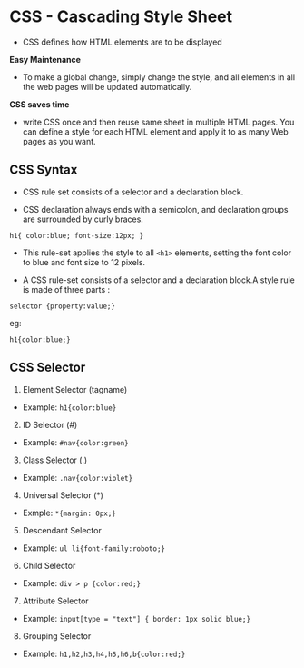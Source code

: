 
# CSS - Cascading Style Sheet

- CSS defines how HTML elements are to be displayed

**Easy Maintenance**
- To make a global change, simply change the style, and all elements in all the web pages will be updated automatically.

**CSS saves time**
- write CSS once and then reuse same sheet in multiple HTML pages. You can define a style for each HTML element and apply it to as many Web pages as you want.


## CSS Syntax

- CSS rule set consists of a selector and a declaration block.

- CSS declaration always ends with a semicolon, and declaration groups are surrounded by curly braces.

`h1{
	color:blue;
	font-size:12px;
}`

- This rule-set applies the style to all `<h1>` elements, setting the font color to blue and font size to 12 pixels.

- A CSS rule-set consists of a selector and a declaration block.A style rule is made of three parts :

`selector {property:value;}`

eg: 

```h1{color:blue;}```

## CSS Selector

1. Element Selector (tagname)
- Example: 
```h1{color:blue}```

2. ID Selector (#)
- Example: 
```#nav{color:green}```

3. Class Selector (.)
- Example: 
```.nav{color:violet}```

4. Universal Selector (*)
- Exmple: 
```*{margin: 0px;}```

5. Descendant Selector
- Example: 
```ul li{font-family:roboto;}```

6. Child Selector
- Example: 
```div > p {color:red;}```

7. Attribute Selector
- Example:
```input[type = "text"] { border: 1px solid blue;}```

8. Grouping Selector
- Example: 
```h1,h2,h3,h4,h5,h6,b{color:red;}```